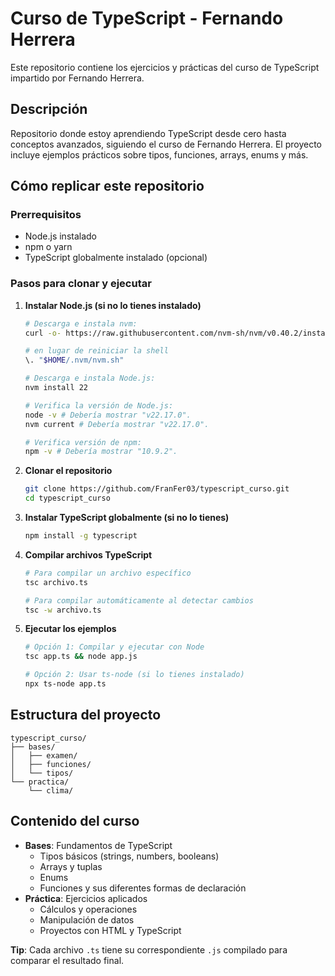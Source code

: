 # Curso de TypeScript - Fernando Herrera

Este repositorio contiene los ejercicios y prácticas del curso de TypeScript impartido por Fernando Herrera.

## Descripción

Repositorio donde estoy aprendiendo TypeScript desde cero hasta conceptos avanzados, siguiendo el curso de Fernando Herrera. El proyecto incluye ejemplos prácticos sobre tipos, funciones, arrays, enums y más.

## Cómo replicar este repositorio

### Prerrequisitos

- Node.js instalado
- npm o yarn
- TypeScript globalmente instalado (opcional)

### Pasos para clonar y ejecutar

1. **Instalar Node.js (si no lo tienes instalado)**

   ```bash
   # Descarga e instala nvm:
   curl -o- https://raw.githubusercontent.com/nvm-sh/nvm/v0.40.2/install.sh | bash

   # en lugar de reiniciar la shell
   \. "$HOME/.nvm/nvm.sh"

   # Descarga e instala Node.js:
   nvm install 22

   # Verifica la versión de Node.js:
   node -v # Debería mostrar "v22.17.0".
   nvm current # Debería mostrar "v22.17.0".

   # Verifica versión de npm:
   npm -v # Debería mostrar "10.9.2".
   ```

2. **Clonar el repositorio**

   ```bash
   git clone https://github.com/FranFer03/typescript_curso.git
   cd typescript_curso
   ```

3. **Instalar TypeScript globalmente (si no lo tienes)**

   ```bash
   npm install -g typescript
   ```

4. **Compilar archivos TypeScript**

   ```bash
   # Para compilar un archivo específico
   tsc archivo.ts

   # Para compilar automáticamente al detectar cambios
   tsc -w archivo.ts
   ```

5. **Ejecutar los ejemplos**

   ```bash
   # Opción 1: Compilar y ejecutar con Node
   tsc app.ts && node app.js

   # Opción 2: Usar ts-node (si lo tienes instalado)
   npx ts-node app.ts
   ```

## Estructura del proyecto

```
typescript_curso/
├── bases/
│   ├── examen/
│   ├── funciones/
│   └── tipos/
└── practica/
    └── clima/
```

## Contenido del curso

- **Bases**: Fundamentos de TypeScript
  - Tipos básicos (strings, numbers, booleans)
  - Arrays y tuplas
  - Enums
  - Funciones y sus diferentes formas de declaración
- **Práctica**: Ejercicios aplicados
  - Cálculos y operaciones
  - Manipulación de datos
  - Proyectos con HTML y TypeScript

**Tip**: Cada archivo `.ts` tiene su correspondiente `.js` compilado para comparar el resultado final.
